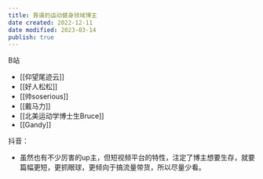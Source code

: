 ```yaml
---
title: 靠谱的运动健身领域博主
date created: 2022-12-11
date modified: 2023-03-14
publish: true
---
```


B站

- [[仰望尾迹云]]
- [[好人松松]]
- [[帅soserious]]
- [[戴马力]]
- [[北美运动学博士生Bruce]]
- [[Gandy]]

抖音：

- 虽然也有不少厉害的up主，但短视频平台的特性，注定了博主想要生存，就要篇幅更短，更抓眼球，更倾向于搞流量带货，所以尽量少看。
